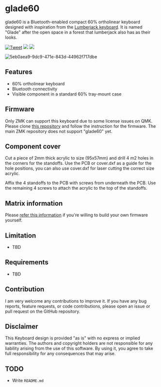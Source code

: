 # glade60
glade60 is a Bluetooth-enabled compact 60% ortholinear keyboard designed with inspiration from the [Lumberjack keyboard](https://github.com/peej/lumberjack-keyboard). It is named "Glade" after the open space in a forest that lumberjack also has as their looks.

[![Tweet](https://img.shields.io/twitter/url/http/shields.io.svg?style=social)](https://twitter.com/intent/tweet?text=glade60%20Foobar.&hashtags=Keyboard,Ortholinear&url=https://github.com/mikyk10/glade60) <img src="https://img.shields.io/github/last-commit/mikyk10/TimberStream"> <img src="https://img.shields.io/github/downloads/mikyk10/glade60/total">

![5eb0aea9-9dc9-471e-843d-44962f717dbe](https://user-images.githubusercontent.com/4987502/229085850-ff00d50f-7870-4583-8bd6-14ff64d83ad2.jpeg)

## Features

- 60% ortholinear keyboard
- Bluetooth connectivity
- Visible component in a standard 60% tray-mount case

## Firmware

Only ZMK can support this keyboard due to some license issues on QMK. 
Please clone [this repository](https://github.com/peej/lumberjack-keyboard) and follow the instruction for the firmware. The main ZMK repository does not support "glade60" yet.

## Component cover

Cut a piece of 2mm thick acrylic to size (95x57mm) and drill 4 m2 holes in the corners for the standoffs. Use the PCB or cover.dxf as a guide for the hole positions, you can also use cover.dxf for laser cutting the correct size acrylic.

Affix the 4 standoffs to the PCB with screws from underneath the PCB. Use the remaining 4 screws to attach the acrylic to the top of the standoffs.


## Matrix information

Please [refer this information](https://github.com/peej/lumberjack-keyboard#matrix-information) if you're willing to build your own firmware yourself.

## Limitation

- TBD

## Requirements

- TBD

## Contribution
I am very welcome any contributions to improve it. If you have any bug reports, feature requests, or code contributions, please open an issue or pull request on the GitHub repository.

## Disclaimer
This Keyboard design is provided "as is" with no express or implied warranties. The authors and copyright holders are not responsible for any liability arising from the use of this software. By using it, you agree to take full responsibility for any consequences that may arise.

## TODO
* Write `README.md`

